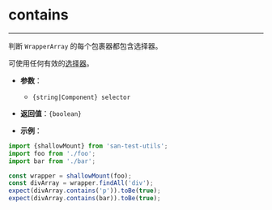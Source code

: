 # contains
---

判断 `WrapperArray` 的每个包裹器都包含选择器。

可使用任何有效的[选择器](../api/selector.md)。

* **参数**：

    - `{string|Component} selector`

* **返回值**：`{boolean}`

* **示例**：

```js
import {shallowMount} from 'san-test-utils';
import foo from './foo';
import bar from './bar';

const wrapper = shallowMount(foo);
const divArray = wrapper.findAll('div');
expect(divArray.contains('p')).toBe(true);
expect(divArray.contains(bar)).toBe(true);
```

